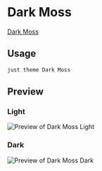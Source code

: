 # Dark Moss

[Dark Moss](https://github.com/sergey900553)

## Usage

```bash
just theme Dark Moss
```

## Preview

### Light

![Preview of Dark Moss Light](preview-light.png)

### Dark

![Preview of Dark Moss Dark](preview-dark.png)
